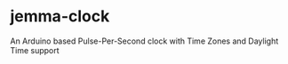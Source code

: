 jemma-clock
===========

An Arduino based Pulse-Per-Second clock with Time Zones and Daylight Time support
